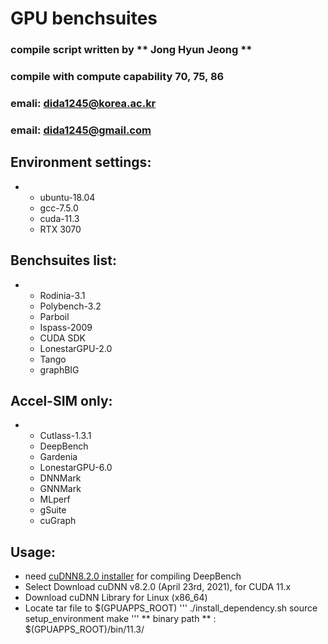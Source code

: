 # GPU benchsuites 
### compile script written by ** Jong Hyun Jeong **
### compile with compute capability 70, 75, 86

### emali: dida1245@korea.ac.kr
### email: dida1245@gmail.com

## Environment settings:
* 
	* ubuntu-18.04
	* gcc-7.5.0
	* cuda-11.3
	* RTX 3070

## Benchsuites list:
* 
	* Rodinia-3.1
	* Polybench-3.2
	* Parboil
	* Ispass-2009
	* CUDA SDK
	* LonestarGPU-2.0
	* Tango
	* graphBIG

## Accel-SIM only:
* 
	* Cutlass-1.3.1
	* DeepBench
	* Gardenia
	* LonestarGPU-6.0
	* DNNMark
	* GNNMark
	* MLperf
	* gSuite
	* cuGraph

## Usage:
* need [cuDNN8.2.0 installer](https://developer.nvidia.com/rdp/cudnn-archive) for compiling DeepBench
* Select Download cuDNN v8.2.0 (April 23rd, 2021), for CUDA 11.x
* Download cuDNN Library for Linux (x86_64)
* Locate tar file to $(GPUAPPS_ROOT)
	'''
	./install_dependency.sh 
	source setup_environment
	make
	'''
	** binary path ** : $(GPUAPPS_ROOT)/bin/11.3/	

